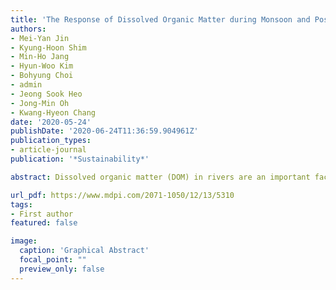 ```yaml
---
title: 'The Response of Dissolved Organic Matter during Monsoon and Post-Monsoon Periods in the Regulated River for Sustainable Water Supply'
authors:
- Mei-Yan Jin
- Kyung-Hoon Shim
- Min-Ho Jang
- Hyun-Woo Kim
- Bohyung Choi
- admin
- Jeong Sook Heo
- Jong-Min Oh
- Kwang-Hyeon Chang
date: '2020-05-24'
publishDate: '2020-06-24T11:36:59.904961Z'
publication_types:
- article-journal
publication: '*Sustainability*'

abstract: Dissolved organic matter (DOM) in rivers are an important factor in pollution management due to the abundance of stored carbon. Using fluorescent spectroscopy, we investigated the temporal and spatial dynamics of DOM compositions, as well as their properties, for two of the major four regulated rivers—Han River (HR) and Geum River (GR) in South Korea. We collected eight sampling sites, four from each of the two rivers (from close to the weirs) in order to observe the integrated effects of different land use (terrestrial input) during the monsoon (July) and post-monsoon periods (September). High integral values of DOM compositions (July, 30.81 ± 9.71 × 103 vs. September, 1.78 ± 0.66 × 103) were present in all eight sites after heavy rainfall during the monsoon period, which indicated that Asian monsoon climates occupy a potent role in the DOM compositions of the rivers. Regarding DOM compositions, tryptophan-like and fulvic acid-like components were predominant in HR and GR, especially in GR with high integral values of protein-like and humus components. However, the properties of terrestrial DOM between HR and GR are markedly different. These results considered due to the different land use, where the terrestrial DOM shows a low degree of humification due to a high percentage of agriculture and urban land use in GR. Furthermore, these two rivers are typical regulated rivers, due to their weir constructions. High values of DOM components were present in the downstream of the weirs; however, increasingly high patterns appeared in the HR because of heavy rainfall (511.01 mm in HR; 376.33 mm in GR). In addition, a lower increasing trend of humic-like component was present in the GR due to a low percentage of forest land use/cover. These results suggest that the effect of the weir on rivers can be highlighted by the different percentages of land use/cover under the conditions of the monsoon period. Hence, DOM fluorescence can serve as an effective indicator for providing an early signal for the complex impacts of the different land use and rainfall in the regulated river systems.

url_pdf: https://www.mdpi.com/2071-1050/12/13/5310 
tags:
- First author
featured: false

image:
  caption: 'Graphical Abstract'
  focal_point: ""
  preview_only: false
---
```

